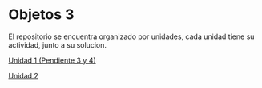 # Objetos 3

El repositorio se encuentra organizado por unidades, cada unidad tiene su actividad, junto a su solucion.

[Unidad 1 (Pendiente 3 y 4)](./unidad%201/resolucion.md)

[Unidad 2](./unidad%202/Resolucion.md)